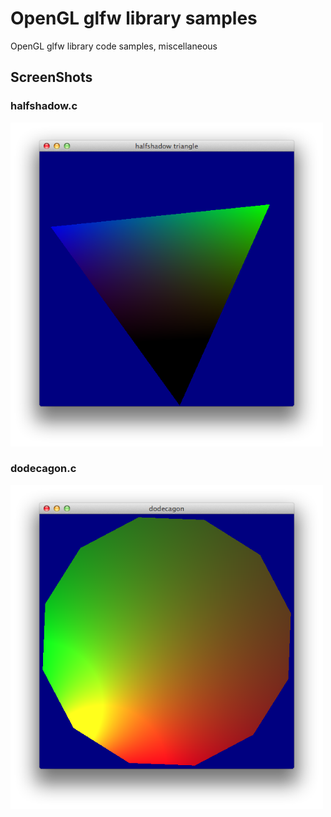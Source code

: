 # OpenGL glfw library samples

OpenGL glfw library code samples, miscellaneous

## ScreenShots

### halfshadow.c
<img src="./figures/screenshot_halfshadow_triangle.png" Titie="halfshadow.c" width="500px">

### dodecagon.c
<img src="./figures/dodecagon.png" Titie="dodecagon.c" width="500px">


